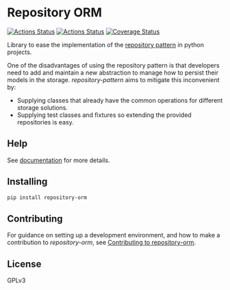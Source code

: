 # Repository ORM

[![Actions Status](https://github.com/lyz-code/repository-orm/workflows/Tests/badge.svg)](https://github.com/lyz-code/repository-orm/actions)
[![Actions Status](https://github.com/lyz-code/repository-orm/workflows/Build/badge.svg)](https://github.com/lyz-code/repository-orm/actions)
[![Coverage Status](https://coveralls.io/repos/github/lyz-code/repository-orm/badge.svg?branch=master)](https://coveralls.io/github/lyz-code/repository-orm?branch=master)

Library to ease the implementation of the [repository
pattern](https://lyz-code.github.io/blue-book/architecture/repository_pattern/)
in python projects.

One of the disadvantages of using the repository pattern is that developers need
to add and maintain a new abstraction to manage how to persist their models
in the storage. *repository-pattern* aims to mitigate this inconvenient by:

* Supplying classes that already have the common operations for different
    storage solutions.
* Supplying test classes and fixtures so extending the provided repositories is
    easy.

## Help

See [documentation](https://lyz-code.github.io/repository-orm) for more details.

## Installing

```bash
pip install repository-orm
```

## Contributing

For guidance on setting up a development environment, and how to make
a contribution to *repository-orm*, see [Contributing to
repository-orm](https://lyz-code.github.io/repository-orm/contributing).

## License

GPLv3
